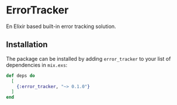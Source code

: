 # ErrorTracker

En Elixir based built-in error tracking solution.

## Installation

The package can be installed
by adding `error_tracker` to your list of dependencies in `mix.exs`:

```elixir
def deps do
  [
    {:error_tracker, "~> 0.1.0"}
  ]
end
```

